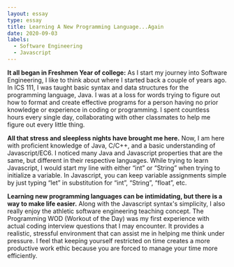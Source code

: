 ```yaml
---
layout: essay
type: essay
title: Learning A New Programming Language...Again
date: 2020-09-03
labels:
  - Software Engineering
  - Javascript
---
```


**It all began in Freshmen Year of college:** As I start my journey into Software Engineering, I like to think about where I started back a couple of years ago. In ICS 111, I was taught basic syntax and data structures for the programming language, Java. I was at a loss for words trying to figure out how to format and create effective programs for a person having no prior knowledge or experience in coding or programming. I spent countless hours every single day, collaborating with other classmates to help me figure out every little thing.

**All that stress and sleepless nights have brought me here.** Now, I am here with proficient knowledge of Java, C/C++, and a basic understanding of Javascript/EC6. I noticed many Java and Javascript properties that are the same, but different in their respective languages. While trying to learn Javascript, I would start my line with either “int” or “String” when trying to initialize a variable. In Javascript, you can keep variable assignments simple by just typing “let” in substitution for “int”, “String”, “float”, etc.

**Learning new programming languages can be intimidating, but there is a way to make life easier.** Along with the Javascript syntax's simplicity, I also really enjoy the athletic software engineering teaching concept. The Programming WOD (Workout of the Day) was my first experience with actual coding interview questions that I may encounter. It provides a realistic, stressful environment that can assist me in helping me think under pressure. I feel that keeping yourself restricted on time creates a more productive work ethic because you are forced to manage your time more efficiently.